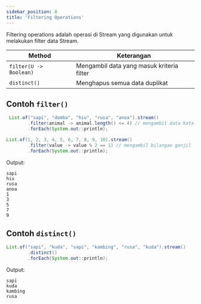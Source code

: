 ```yaml
---
sidebar_position: 8
title: 'Filtering Operations'
---
```


Filtering operations adalah operasi di Stream yang digunakan untuk melakukan filter data Stream.

| Method | Keterangan |
| --- | --- |
| `filter(U -> Boolean)` | Mengambil data yang masuk kriteria filter |
| `distinct()` | Menghapus semua data duplikat |

## Contoh `filter()`

```java
 List.of("sapi", "domba", "hiu", "rusa", "anoa").stream()
        .filter(animal -> animal.length() <= 4) // mengambil data kata <= 4 karakter
        .forEach(System.out::println);

List.of(1, 2, 3, 4, 5, 6, 7, 8, 9, 10).stream()
        .filter(value -> value % 2 == 1) // mengambil bilangan ganjil
        .forEach(System.out::println);
```

Output:

```
sapi
hiu
rusa
anoa
1
3
5
7
9
```

## Contoh `distinct()`

```java
List.of("sapi", "kuda", "sapi", "kambing", "rusa", "kuda").stream()
        .distinct()
        .forEach(System.out::println);
```

Output:

```
sapi
kuda
kambing
rusa
```